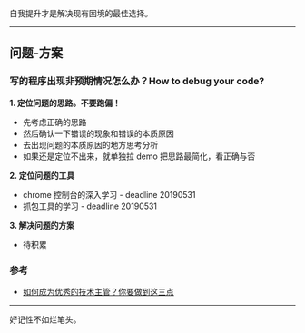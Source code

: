 自我提升才是解决现有困境的最佳选择。

---

## 问题-方案

### 写的程序出现非预期情况怎么办？How to debug your code?

**1. 定位问题的思路。不要跑偏！**
  - 先考虑正确的思路
  - 然后确认一下错误的现象和错误的本质原因
  - 去出现问题的本质原因的地方思考分析
  - 如果还是定位不出来，就单独拉 demo 把思路最简化，看正确与否

**2. 定位问题的工具**
  - chrome 控制台的深入学习 - deadline 20190531
  - 抓包工具的学习 - deadline 20190531
  
**3. 解决问题的方案**
  - 待积累


### 参考
 - [如何成为优秀的技术主管？你要做到这三点](https://102.alibaba.com/detail/?id=312)

---

好记性不如烂笔头。